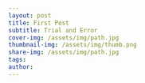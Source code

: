 ```yaml
---
layout: post
title: First Post
subtitle: Trial and Error
cover-img: /assets/img/path.jpg
thumbnail-img: /assets/img/thumb.png
share-img: /assets/img/path.jpg
tags: 
author: 
---
```


